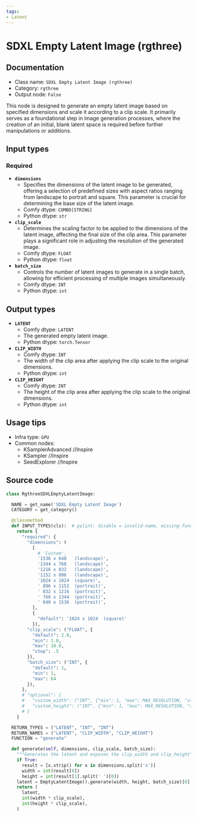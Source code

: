 ```yaml
---
tags:
- Latent
---
```


# SDXL Empty Latent Image (rgthree)
## Documentation
- Class name: `SDXL Empty Latent Image (rgthree)`
- Category: `rgthree`
- Output node: `False`

This node is designed to generate an empty latent image based on specified dimensions and scale it according to a clip scale. It primarily serves as a foundational step in image generation processes, where the creation of an initial, blank latent space is required before further manipulations or additions.
## Input types
### Required
- **`dimensions`**
    - Specifies the dimensions of the latent image to be generated, offering a selection of predefined sizes with aspect ratios ranging from landscape to portrait and square. This parameter is crucial for determining the base size of the latent image.
    - Comfy dtype: `COMBO[STRING]`
    - Python dtype: `str`
- **`clip_scale`**
    - Determines the scaling factor to be applied to the dimensions of the latent image, affecting the final size of the clip area. This parameter plays a significant role in adjusting the resolution of the generated image.
    - Comfy dtype: `FLOAT`
    - Python dtype: `float`
- **`batch_size`**
    - Controls the number of latent images to generate in a single batch, allowing for efficient processing of multiple images simultaneously.
    - Comfy dtype: `INT`
    - Python dtype: `int`
## Output types
- **`LATENT`**
    - Comfy dtype: `LATENT`
    - The generated empty latent image.
    - Python dtype: `torch.Tensor`
- **`CLIP_WIDTH`**
    - Comfy dtype: `INT`
    - The width of the clip area after applying the clip scale to the original dimensions.
    - Python dtype: `int`
- **`CLIP_HEIGHT`**
    - Comfy dtype: `INT`
    - The height of the clip area after applying the clip scale to the original dimensions.
    - Python dtype: `int`
## Usage tips
- Infra type: `GPU`
- Common nodes:
    - KSamplerAdvanced //Inspire
    - KSampler //Inspire
    - SeedExplorer //Inspire



## Source code
```python
class RgthreeSDXLEmptyLatentImage:

  NAME = get_name('SDXL Empty Latent Image')
  CATEGORY = get_category()

  @classmethod
  def INPUT_TYPES(cls):  # pylint: disable = invalid-name, missing-function-docstring
    return {
      "required": {
        "dimensions": (
          [
            # 'Custom',
            '1536 x 640   (landscape)',
            '1344 x 768   (landscape)',
            '1216 x 832   (landscape)',
            '1152 x 896   (landscape)',
            '1024 x 1024  (square)',
            ' 896 x 1152  (portrait)',
            ' 832 x 1216  (portrait)',
            ' 768 x 1344  (portrait)',
            ' 640 x 1536  (portrait)',
          ],
          {
            "default": '1024 x 1024  (square)'
          }),
        "clip_scale": ("FLOAT", {
          "default": 2.0,
          "min": 1.0,
          "max": 10.0,
          "step": .5
        }),
        "batch_size": ("INT", {
          "default": 1,
          "min": 1,
          "max": 64
        }),
      },
      # "optional": {
      #   "custom_width": ("INT", {"min": 1, "max": MAX_RESOLUTION, "step": 64}),
      #   "custom_height": ("INT", {"min": 1, "max": MAX_RESOLUTION, "step": 64}),
      # }
    }

  RETURN_TYPES = ("LATENT", "INT", "INT")
  RETURN_NAMES = ("LATENT", "CLIP_WIDTH", "CLIP_HEIGHT")
  FUNCTION = "generate"

  def generate(self, dimensions, clip_scale, batch_size):
    """Generates the latent and exposes the clip_width and clip_height"""
    if True:
      result = [x.strip() for x in dimensions.split('x')]
      width = int(result[0])
      height = int(result[1].split(' ')[0])
    latent = EmptyLatentImage().generate(width, height, batch_size)[0]
    return (
      latent,
      int(width * clip_scale),
      int(height * clip_scale),
    )

```
